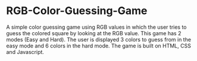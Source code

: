 # RGB-Color-Guessing-Game
A simple color guessing game using RGB values in which the user tries to guess the colored square by looking at the RGB value. 
This game has 2 modes (Easy and Hard). The user is displayed 3 colors to guess from in the easy mode and 6 colors in the hard mode. 
The game is built on HTML, CSS and Javascript.
